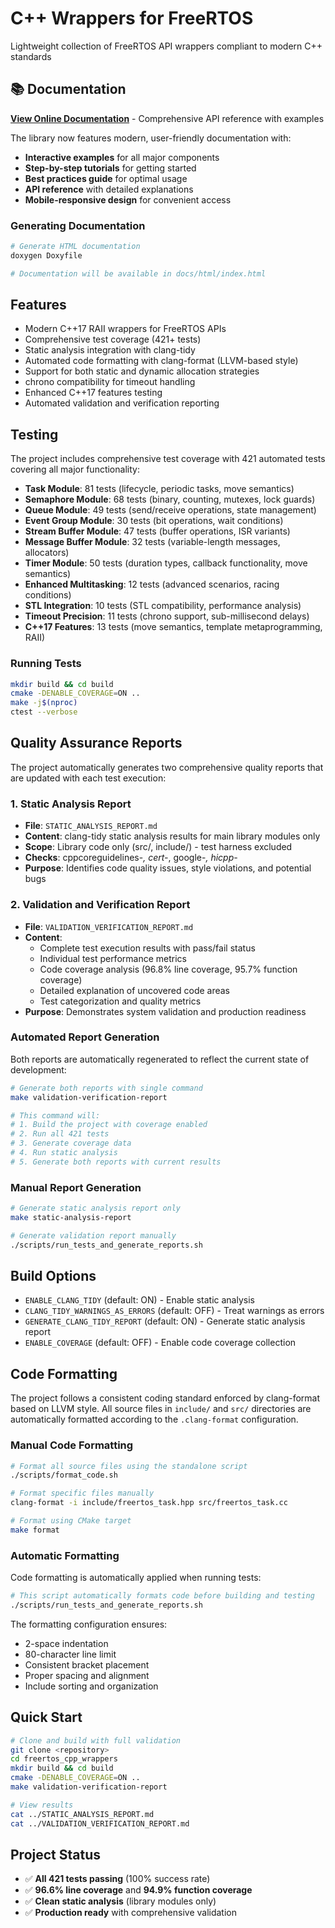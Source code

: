 # C++ Wrappers for FreeRTOS

Lightweight collection of FreeRTOS API wrappers compliant to modern C++ standards

## 📚 Documentation

**[View Online Documentation](docs/html/index.html)** - Comprehensive API reference with examples

The library now features modern, user-friendly documentation with:
- **Interactive examples** for all major components
- **Step-by-step tutorials** for getting started
- **Best practices guide** for optimal usage
- **API reference** with detailed explanations
- **Mobile-responsive design** for convenient access

### Generating Documentation

```bash
# Generate HTML documentation
doxygen Doxyfile

# Documentation will be available in docs/html/index.html
```

## Features

- Modern C++17 RAII wrappers for FreeRTOS APIs
- Comprehensive test coverage (421+ tests)
- Static analysis integration with clang-tidy
- Automated code formatting with clang-format (LLVM-based style)
- Support for both static and dynamic allocation strategies
- chrono compatibility for timeout handling
- Enhanced C++17 features testing
- Automated validation and verification reporting

## Testing

The project includes comprehensive test coverage with 421 automated tests covering all major functionality:

- **Task Module**: 81 tests (lifecycle, periodic tasks, move semantics)
- **Semaphore Module**: 68 tests (binary, counting, mutexes, lock guards)  
- **Queue Module**: 49 tests (send/receive operations, state management)
- **Event Group Module**: 30 tests (bit operations, wait conditions)
- **Stream Buffer Module**: 47 tests (buffer operations, ISR variants)
- **Message Buffer Module**: 32 tests (variable-length messages, allocators)
- **Timer Module**: 50 tests (duration types, callback functionality, move semantics)
- **Enhanced Multitasking**: 12 tests (advanced scenarios, racing conditions)
- **STL Integration**: 10 tests (STL compatibility, performance analysis)
- **Timeout Precision**: 11 tests (chrono support, sub-millisecond delays)
- **C++17 Features**: 13 tests (move semantics, template metaprogramming, RAII)

### Running Tests

```bash
mkdir build && cd build
cmake -DENABLE_COVERAGE=ON ..
make -j$(nproc)
ctest --verbose
```

## Quality Assurance Reports

The project automatically generates two comprehensive quality reports that are updated with each test execution:

### 1. Static Analysis Report
- **File**: `STATIC_ANALYSIS_REPORT.md`
- **Content**: clang-tidy static analysis results for main library modules only
- **Scope**: Library code only (src/, include/) - test harness excluded
- **Checks**: cppcoreguidelines-*, cert-*, google-*, hicpp-*
- **Purpose**: Identifies code quality issues, style violations, and potential bugs

### 2. Validation and Verification Report
- **File**: `VALIDATION_VERIFICATION_REPORT.md`
- **Content**: 
  - Complete test execution results with pass/fail status
  - Individual test performance metrics
  - Code coverage analysis (96.8% line coverage, 95.7% function coverage)
  - Detailed explanation of uncovered code areas
  - Test categorization and quality metrics
- **Purpose**: Demonstrates system validation and production readiness

### Automated Report Generation

Both reports are automatically regenerated to reflect the current state of development:

```bash
# Generate both reports with single command
make validation-verification-report

# This command will:
# 1. Build the project with coverage enabled
# 2. Run all 421 tests
# 3. Generate coverage data
# 4. Run static analysis
# 5. Generate both reports with current results
```

### Manual Report Generation

```bash
# Generate static analysis report only
make static-analysis-report

# Generate validation report manually
./scripts/run_tests_and_generate_reports.sh
```

## Build Options

- `ENABLE_CLANG_TIDY` (default: ON) - Enable static analysis
- `CLANG_TIDY_WARNINGS_AS_ERRORS` (default: OFF) - Treat warnings as errors
- `GENERATE_CLANG_TIDY_REPORT` (default: ON) - Generate static analysis report
- `ENABLE_COVERAGE` (default: OFF) - Enable code coverage collection

## Code Formatting

The project follows a consistent coding standard enforced by clang-format based on LLVM style. All source files in `include/` and `src/` directories are automatically formatted according to the `.clang-format` configuration.

### Manual Code Formatting

```bash
# Format all source files using the standalone script
./scripts/format_code.sh

# Format specific files manually
clang-format -i include/freertos_task.hpp src/freertos_task.cc

# Format using CMake target
make format
```

### Automatic Formatting

Code formatting is automatically applied when running tests:

```bash
# This script automatically formats code before building and testing
./scripts/run_tests_and_generate_reports.sh
```

The formatting configuration ensures:
- 2-space indentation
- 80-character line limit
- Consistent bracket placement
- Proper spacing and alignment
- Include sorting and organization

## Quick Start

```bash
# Clone and build with full validation
git clone <repository>
cd freertos_cpp_wrappers
mkdir build && cd build
cmake -DENABLE_COVERAGE=ON ..
make validation-verification-report

# View results
cat ../STATIC_ANALYSIS_REPORT.md
cat ../VALIDATION_VERIFICATION_REPORT.md
```

## Project Status

- ✅ **All 421 tests passing** (100% success rate)
- ✅ **96.6% line coverage** and **94.9% function coverage**
- ✅ **Clean static analysis** (library modules only)
- ✅ **Production ready** with comprehensive validation
